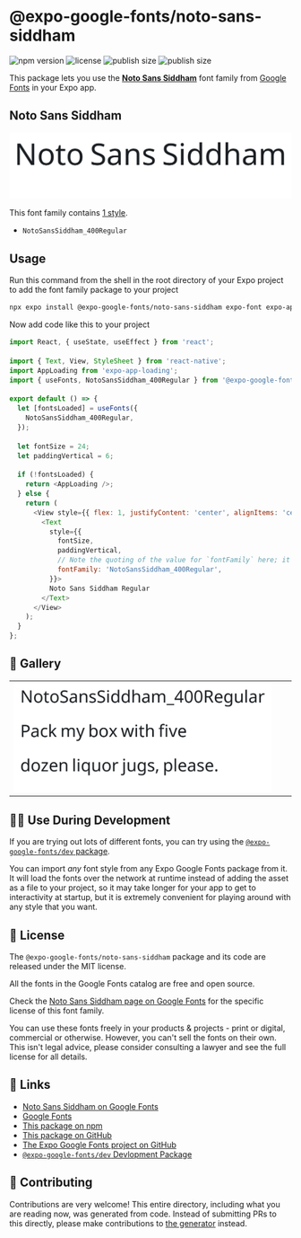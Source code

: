 # @expo-google-fonts/noto-sans-siddham

![npm version](https://flat.badgen.net/npm/v/@expo-google-fonts/noto-sans-siddham)
![license](https://flat.badgen.net/github/license/expo/google-fonts)
![publish size](https://flat.badgen.net/packagephobia/install/@expo-google-fonts/noto-sans-siddham)
![publish size](https://flat.badgen.net/packagephobia/publish/@expo-google-fonts/noto-sans-siddham)

This package lets you use the [**Noto Sans Siddham**](https://fonts.google.com/specimen/Noto+Sans+Siddham) font family from [Google Fonts](https://fonts.google.com/) in your Expo app.

## Noto Sans Siddham

![Noto Sans Siddham](./font-family.png)

This font family contains [1 style](#-gallery).

- `NotoSansSiddham_400Regular`

## Usage

Run this command from the shell in the root directory of your Expo project to add the font family package to your project
```sh
npx expo install @expo-google-fonts/noto-sans-siddham expo-font expo-app-loading
```

Now add code like this to your project
```js
import React, { useState, useEffect } from 'react';

import { Text, View, StyleSheet } from 'react-native';
import AppLoading from 'expo-app-loading';
import { useFonts, NotoSansSiddham_400Regular } from '@expo-google-fonts/noto-sans-siddham';

export default () => {
  let [fontsLoaded] = useFonts({
    NotoSansSiddham_400Regular,
  });

  let fontSize = 24;
  let paddingVertical = 6;

  if (!fontsLoaded) {
    return <AppLoading />;
  } else {
    return (
      <View style={{ flex: 1, justifyContent: 'center', alignItems: 'center' }}>
        <Text
          style={{
            fontSize,
            paddingVertical,
            // Note the quoting of the value for `fontFamily` here; it expects a string!
            fontFamily: 'NotoSansSiddham_400Regular',
          }}>
          Noto Sans Siddham Regular
        </Text>
      </View>
    );
  }
};

```

## 🔡 Gallery


||||
|-|-|-|
|![NotoSansSiddham_400Regular](./NotoSansSiddham_400Regular.ttf.png)||||


## 👩‍💻 Use During Development

If you are trying out lots of different fonts, you can try using the [`@expo-google-fonts/dev` package](https://github.com/expo/google-fonts/tree/master/font-packages/dev#readme).

You can import *any* font style from any Expo Google Fonts package from it. It will load the fonts
over the network at runtime instead of adding the asset as a file to your project, so it may take longer
for your app to get to interactivity at startup, but it is extremely convenient
for playing around with any style that you want.

## 📖 License

The `@expo-google-fonts/noto-sans-siddham` package and its code are released under the MIT license.

All the fonts in the Google Fonts catalog are free and open source.

Check the [Noto Sans Siddham page on Google Fonts](https://fonts.google.com/specimen/Noto+Sans+Siddham) for the specific license of this font family.

You can use these fonts freely in your products & projects - print or digital, commercial or otherwise. However, you can't sell the fonts on their own. This isn't legal advice, please consider consulting a lawyer and see the full license for all details.

## 🔗 Links

- [Noto Sans Siddham on Google Fonts](https://fonts.google.com/specimen/Noto+Sans+Siddham)
- [Google Fonts](https://fonts.google.com/)
- [This package on npm](https://www.npmjs.com/package/@expo-google-fonts/noto-sans-siddham)
- [This package on GitHub](https://github.com/expo/google-fonts/tree/master/font-packages/noto-sans-siddham)
- [The Expo Google Fonts project on GitHub](https://github.com/expo/google-fonts)
- [`@expo-google-fonts/dev` Devlopment Package](https://github.com/expo/google-fonts/tree/master/font-packages/dev)

## 🤝 Contributing

Contributions are very welcome! This entire directory, including what you are reading now, was generated from code. Instead of submitting PRs to this directly, please make contributions to [the generator](https://github.com/expo/google-fonts/tree/master/packages/generator) instead.
